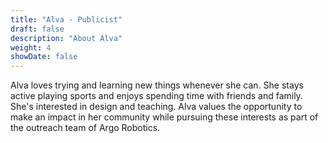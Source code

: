 ```yaml
---
title: "Alva - Publicist"
draft: false
description: "About Alva"
weight: 4
showDate: false
---
```


Alva loves trying and learning new things whenever she can. She stays active playing sports and enjoys spending time with friends and family. She's interested in design and teaching. Alva values the opportunity to make an impact in her community while pursuing these interests as part of the outreach team of Argo Robotics.

